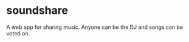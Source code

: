 soundshare
==========

A web app for sharing music.  Anyone can be the DJ and songs can be voted on.